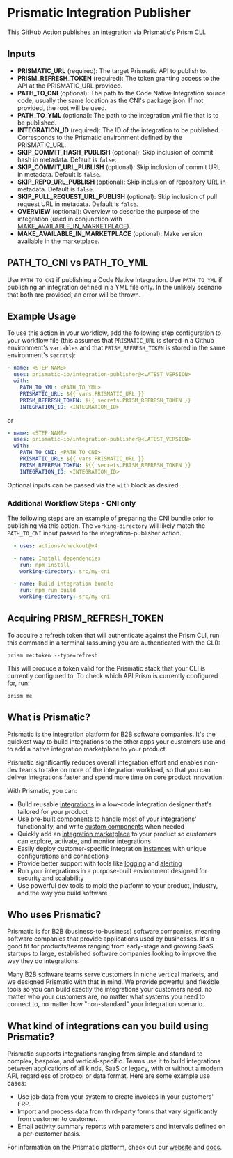 # Prismatic Integration Publisher

This GitHub Action publishes an integration via Prismatic's Prism CLI.

## Inputs

- **PRISMATIC_URL** (required): The target Prismatic API to publish to.
- **PRISM_REFRESH_TOKEN** (required): The token granting access to the API at the PRISMATIC_URL provided.
- **PATH_TO_CNI** (optional): The path to the Code Native Integration source code, usually the same location as the CNI's package.json. If not provided, the root will be used.
- **PATH_TO_YML** (optional): The path to the integration yml file that is to be published.
- **INTEGRATION_ID** (required): The ID of the integration to be published. Corresponds to the Prismatic environment defined by the PRISMATIC_URL.
- **SKIP_COMMIT_HASH_PUBLISH** (optional): Skip inclusion of commit hash in metadata. Default is `false`.
- **SKIP_COMMIT_URL_PUBLISH** (optional): Skip inclusion of commit URL in metadata. Default is `false`.
- **SKIP_REPO_URL_PUBLISH** (optional): Skip inclusion of repository URL in metadata. Default is `false`.
- **SKIP_PULL_REQUEST_URL_PUBLISH** (optional): Skip inclusion of pull request URL in metadata. Default is `false`.
- **OVERVIEW** (optional): Overview to describe the purpose of the integration (used in conjunction with <u>MAKE_AVAILABLE_IN_MARKETPLACE</u>).
- **MAKE_AVAILABLE_IN_MARKETPLACE** (optional): Make version available in the marketplace.

## PATH_TO_CNI vs PATH_TO_YML

Use `PATH_TO_CNI` if publishing a Code Native Integration. Use `PATH_TO_YML` if publishing an integration defined in a YML file only. In the unlikely scenario that both are provided, an error will be thrown. 

## Example Usage

To use this action in your workflow, add the following step configuration to your workflow file (this assumes that `PRISMATIC_URL` is stored in a Github environment's `variables` and that `PRISM_REFRESH_TOKEN` is stored in the same environment's `secrets`):

```yaml
- name: <STEP NAME>
  uses: prismatic-io/integration-publisher@<LATEST_VERSION>
  with:
    PATH_TO_YML: <PATH_TO_YML>
    PRISMATIC_URL: ${{ vars.PRISMATIC_URL }}
    PRISM_REFRESH_TOKEN: ${{ secrets.PRISM_REFRESH_TOKEN }}
    INTEGRATION_ID: <INTEGRATION_ID>
```

or

```yaml
- name: <STEP NAME>
  uses: prismatic-io/integration-publisher@<LATEST_VERSION>
  with:
    PATH_TO_CNI: <PATH_TO_CNI>
    PRISMATIC_URL: ${{ vars.PRISMATIC_URL }}
    PRISM_REFRESH_TOKEN: ${{ secrets.PRISM_REFRESH_TOKEN }}
    INTEGRATION_ID: <INTEGRATION_ID>
```

Optional inputs can be passed via the `with` block as desired.

### Additional Workflow Steps - CNI only

The following steps are an example of preparing the CNI bundle prior to publishing via this action. The `working-directory` will likely match the `PATH_TO_CNI` input passed to the integration-publisher action.
```yaml
  - uses: actions/checkout@v4

  - name: Install dependencies
    run: npm install
    working-directory: src/my-cni

  - name: Build integration bundle
    run: npm run build
    working-directory: src/my-cni
```

## Acquiring PRISM_REFRESH_TOKEN

To acquire a refresh token that will authenticate against the Prism CLI, run this command in a terminal (assuming you are authenticated with the CLI):

```
prism me:token --type=refresh
```

This will produce a token valid for the Prismatic stack that your CLI is currently configured to. To check which API Prism is currently configured for, run:

```
prism me
```

## What is Prismatic?

Prismatic is the integration platform for B2B software companies. It's the quickest way to build integrations to the other apps your customers use and to add a native integration marketplace to your product.

Prismatic significantly reduces overall integration effort and enables non-dev teams to take on more of the integration workload, so that you can deliver integrations faster and spend more time on core product innovation.

With Prismatic, you can:

- Build reusable [integrations](https://prismatic.io/docs/integrations) in a low-code integration designer that's tailored for your product
- Use [pre-built components](https://prismatic.io/docs/components/component-catalog) to handle most of your integrations' functionality, and write [custom components](https://prismatic.io/docs/custom-components/writing-custom-components) when needed
- Quickly add an [integration marketplace](https://prismatic.io/docs/integration-marketplace) to your product so customers can explore, activate, and monitor integrations
- Easily deploy customer-specific integration [instances](https://prismatic.io/docs/instances) with unique configurations and connections
- Provide better support with tools like [logging](https://prismatic.io/docs/logging) and [alerting](https://prismatic.io/docs/monitoring-and-alerting)
- Run your integrations in a purpose-built environment designed for security and scalability
- Use powerful dev tools to mold the platform to your product, industry, and the way you build software

## Who uses Prismatic?

Prismatic is for B2B (business-to-business) software companies, meaning software companies that provide applications used by businesses. It's a good fit for products/teams ranging from early-stage and growing SaaS startups to large, established software companies looking to improve the way they do integrations.

Many B2B software teams serve customers in niche vertical markets, and we designed Prismatic with that in mind. We provide powerful and flexible tools so you can build exactly the integrations your customers need, no matter who your customers are, no matter what systems you need to connect to, no matter how "non-standard" your integration scenario.

## What kind of integrations can you build using Prismatic?

Prismatic supports integrations ranging from simple and standard to complex, bespoke, and vertical-specific.
Teams use it to build integrations between applications of all kinds, SaaS or legacy, with or without a modern API, regardless of protocol or data format.
Here are some example use cases:

- Use job data from your system to create invoices in your customers' ERP.
- Import and process data from third-party forms that vary significantly from customer to customer.
- Email activity summary reports with parameters and intervals defined on a per-customer basis.

For information on the Prismatic platform, check out our [website](https://prismatic.io) and [docs](https://prismatic.io/docs).
